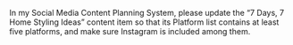 In my Social Media Content Planning System, please update the “7 Days, 7 Home Styling Ideas” content item so that its Platform list contains at least five platforms, and make sure Instagram is included among them.